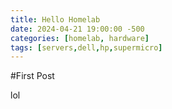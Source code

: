 ```yaml
---
title: Hello Homelab
date: 2024-04-21 19:00:00 -500
categories: [homelab, hardware]
tags: [servers,dell,hp,supermicro]
---
```


#First Post

lol